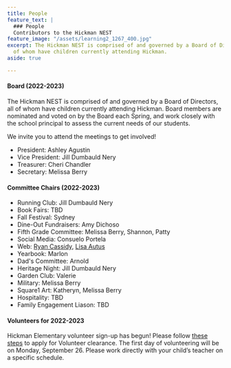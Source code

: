 ```yaml
---
title: People
feature_text: |
  ### People
  Contributors to the Hickman NEST
feature_image: "/assets/learning2_1267_400.jpg"
excerpt: The Hickman NEST is comprised of and governed by a Board of Directors, all
  of whom have children currently attending Hickman.
aside: true

---
```

#### Board (2022-2023)

The Hickman NEST is comprised of and governed by a Board of Directors, all of whom have children currently attending Hickman. Board members are nominated and voted on by the Board each Spring, and work closely with the school principal to assess the current needs of our students.

We invite you to attend the meetings to get involved!

- President: Ashley Agustin
- Vice President: Jill Dumbauld Nery
- Treasurer: Cheri Chandler
- Secretary: Melissa Berry

#### Committee Chairs (2022-2023)

- Running Club: Jill Dumbauld Nery
- Book Fairs: TBD
- Fall Festival: Sydney
- Dine-Out Fundraisers: Amy Dichoso
- Fifth Grade Committee: Melissa Berry, Shannon, Patty
- Social Media: Consuelo Portela
- Web: [Ryan Cassidy](https://bold-fusion.github.io), [Lisa Autus](https://github.com/lisaautus)
- Yearbook: Marlon
- Dad's Committee: Arnold
- Heritage Night: Jill Dumbauld Nery
- Garden Club: Valerie
- Military: Melissa Berry
- Square1 Art: Katheryn, Melissa Berry
- Hospitality: TBD
- Family Engagement Liason: TBD

#### Volunteers for 2022-2023

Hickman Elementary volunteer sign-up has begun! Please follow [these steps](https://docs.google.com/document/d/1ixVVikKZlBhRZu0K6xjLmMiAkVZGjLcRVg9XvdHl7oM/edit?usp=sharing) to apply for Volunteer clearance. The first day of volunteering will be on Monday, September 26. Please work directly with your child’s teacher on a specific schedule.